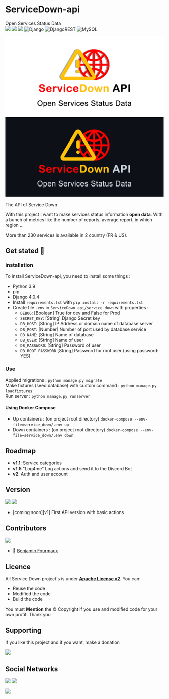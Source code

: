 # ServiceDown-api
Open Services Status Data
\
[![](https://badgen.net/badge/Service/Down/red)]()
[![](https://badgen.net/badge/icon/docker?icon=docker&label)]()
[![](https://img.shields.io/badge/python-3.9-blue?logo=python&logoColor=yellow)]()
![Django](https://img.shields.io/badge/django-%23092E20.svg?style=for-the-badge&logo=django&logoColor=white)
![DjangoREST](https://img.shields.io/badge/DJANGO-REST-ff1709?style=for-the-badge&logo=django&logoColor=white&color=ff1709&labelColor=gray)
![MySQL](https://img.shields.io/badge/mysql-%2300f.svg?style=for-the-badge&logo=mysql&logoColor=white)

![Banner](/static/banner_github-white.png#gh-light-mode-only)
![Banner](/static/banner_github-darkgrey.png#gh-dark-mode-only)


The API of Service Down

With this project I want to make services status information **open data**.
With a bunch of metrics like the number of reports, average report, in which region ...

More than 230 services is available in 2 country (FR & US).

## Get stated :rocket:
### installation
To install ServiceDown-api, you need to install some things :
- Python 3.9
- pip
- Django 4.0.4
- Install ``requirements.txt`` with ``pip install -r requirements.txt``
- Create file ``.env`` in ``ServiceDown_api/service_down`` with properties : 
  - `DEBUG`: [Boolean] True for dev and False for Prod
  - `SECRET_KEY`: [String] Django Secret key
  - `DB_HOST`: [String] IP Address or domain name of database server
  - `DB_PORT`: [Number] Number of port used by database service
  - `DB_NAME`: [String] Name of database
  - `DB_USER`: [String] Name of user
  - `DB_PASSWORD`: [String] Password of user
  - `DB_ROOT_PASSWORD` [String] Password for root user (using password: YES)


### Use
Applied migrations : ``python manage.py migrate``
\
Make fixtures (seed database) with custom command : ``python manage.py loadfixtures``
\
Run server : ``python manage.py runserver``

#### Using Docker Compose
- Up containers : (on project root directory) `docker-compose --env-file=service_down/.env up`
- Down containers : (on project root directory) `docker-compose --env-file=service_down/.env down`

## Roadmap
- **v1.1**: Service categories
- **v1.5** "Log4me" Log actions and send it to the Discord Bot
- **v2**: Auth and user account

## Version
[![](https://badgen.net/github/tag/BenjaminFourmaux/ServiceDown-api?cache=600)](https://github.com/BenjaminFourmaux/ServiceDown-api/tags) [![](https://badgen.net/github/release/BenjaminFourmaux/ServiceDown-api?cache=600)](https://github.com/BenjaminFourmaux/ServiceDown-api/releases)
- [coming soon][v1] First API version with basic actions

## Contributors
[![](https://badgen.net/github/contributors/BenjaminFourmaux/ServiceDown-api)](https://github.com/BenjaminFourmaux/ServiceDown-api/graphs/contributors)
- :crown: [Benjamin Fourmaux](https://github.com/BenjaminFourmaux)

## Licence
All Service Down project's is under [**Apache License v2**](https://www.apache.org/licenses/LICENSE-2.0).
You can:
- Reuse the code 
- Modified the code
- Build the code

You must **Mention** the © Copyright if you use and modified code for your own profit. Thank you

## Supporting
If you like this project and if you want, make a donation

[![](https://img.shields.io/badge/PayPal-00457C?style=for-the-badge&logo=paypal&logoColor=white)](https://streamlabs.com/techben-googlefanfr)

## Social Networks
[![](https://img.shields.io/youtube/channel/subscribers/UC6iaEEz7A21SfmGcbImpYDw?color=red&style=social)](https://www.youtube.com/channel/UC6iaEEz7A21SfmGcbImpYDw)
[![](https://img.shields.io/twitter/follow/BFourmaux?style=social)](https://twitter.com/BFourmaux)

[![](http://ForTheBadge.com/images/badges/built-with-love.svg)]()
